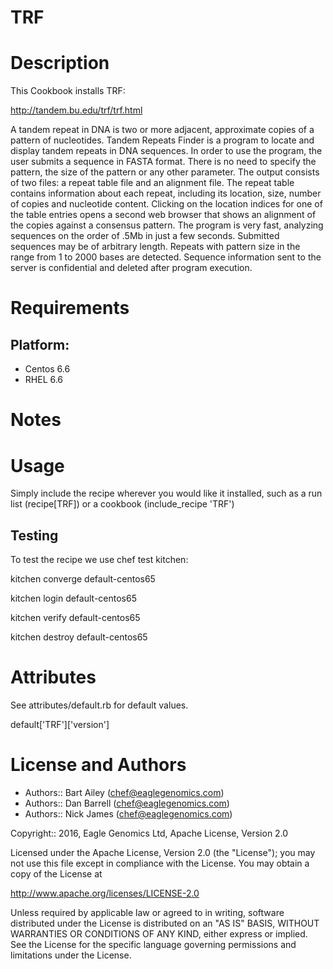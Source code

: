 # TRF

Description
===========
This Cookbook installs TRF:

http://tandem.bu.edu/trf/trf.html

A tandem repeat in DNA is two or more adjacent, approximate copies of a pattern of nucleotides. 
Tandem Repeats Finder is a program to locate and display tandem repeats in DNA sequences. 
In order to use the program, the user submits a sequence in FASTA format. There is no need to specify 
the pattern, the size of the pattern or any other parameter. The output consists of two files: a repeat 
table file and an alignment file. The repeat table contains information about each repeat, 
including its location, size, number of copies and nucleotide content. Clicking on the location 
indices for one of the table entries opens a second web browser that shows an alignment of the 
copies against a consensus pattern. The program is very fast, analyzing sequences on the order 
of .5Mb in just a few seconds. Submitted sequences may be of arbitrary length. Repeats with 
pattern size in the range from 1 to 2000 bases are detected. Sequence information sent to the 
server is confidential and deleted after program execution.

Requirements
============

## Platform:

* Centos 6.6
* RHEL 6.6

Notes
=====

Usage
=====
Simply include the recipe wherever you would like it installed, such as a run list (recipe[TRF]) or a cookbook (include_recipe 'TRF')


## Testing
To test the recipe we use chef test kitchen:

kitchen converge default-centos65 

kitchen login default-centos65

kitchen verify default-centos65

kitchen destroy default-centos65

Attributes
==========
See attributes/default.rb for default values.

default['TRF']['version']

License and Authors
===================

* Authors:: Bart Ailey  (<chef@eaglegenomics.com>)
* Authors:: Dan Barrell (<chef@eaglegenomics.com>)
* Authors:: Nick James  (<chef@eaglegenomics.com>)

Copyright:: 2016, Eagle Genomics Ltd, Apache License, Version 2.0
    
Licensed under the Apache License, Version 2.0 (the "License");
you may not use this file except in compliance with the License.
You may obtain a copy of the License at

http://www.apache.org/licenses/LICENSE-2.0

Unless required by applicable law or agreed to in writing, software
distributed under the License is distributed on an "AS IS" BASIS,
WITHOUT WARRANTIES OR CONDITIONS OF ANY KIND, either express or implied.
See the License for the specific language governing permissions and
limitations under the License.
